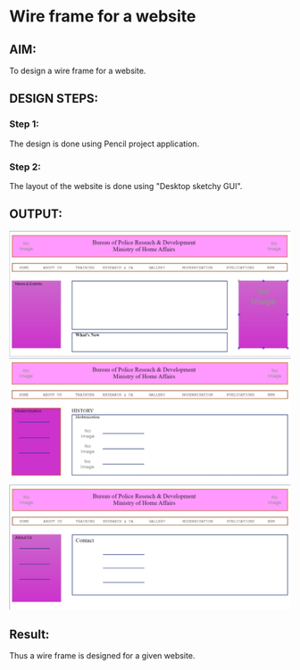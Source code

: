 # Wire frame for a website

## AIM:
To design a wire frame for a website.

## DESIGN STEPS:

### Step 1:
The design is done using Pencil project application.

### Step 2:
The layout of the website is done using "Desktop sketchy GUI".

## OUTPUT:
![output1](1.jpg)
![output2](2.jpg)
![output3](3.jpg)


## Result:
Thus a wire frame is designed for a given website.
